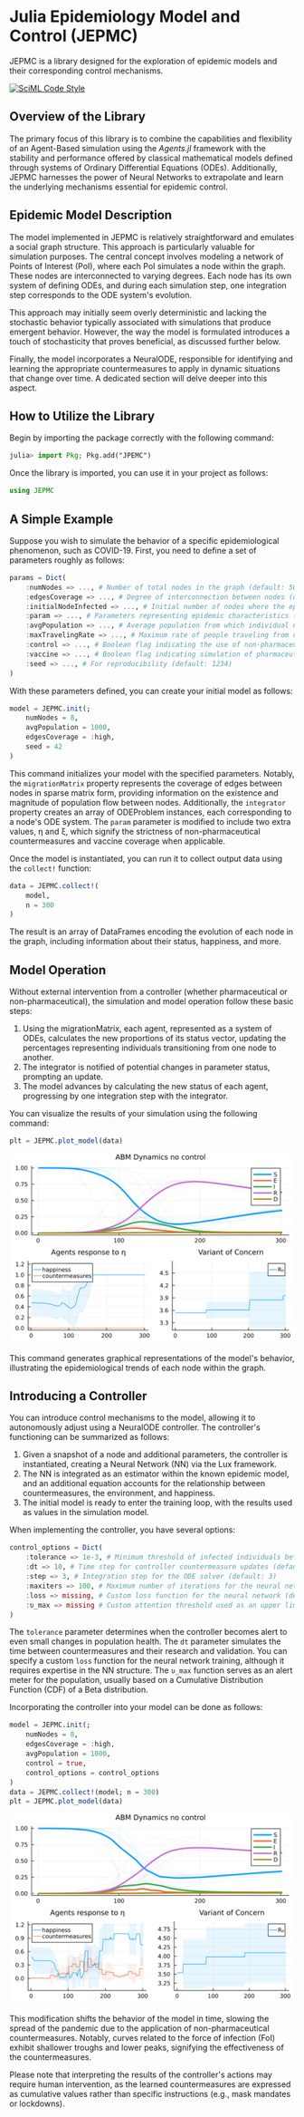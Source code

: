# Julia Epidemiology Model and Control (JEPMC)

JEPMC is a library designed for the exploration of epidemic models and their corresponding control mechanisms.

[![SciML Code Style](https://img.shields.io/static/v1?label=code%20style&message=SciML&color=9558b2&labelColor=389826)](https://github.com/SciML/SciMLStyle)

## Overview of the Library

The primary focus of this library is to combine the capabilities and flexibility of an Agent-Based simulation using the *Agents.jl* framework with the stability and performance offered by classical mathematical models defined through systems of Ordinary Differential Equations (ODEs). Additionally, JEPMC harnesses the power of Neural Networks to extrapolate and learn the underlying mechanisms essential for epidemic control.

## Epidemic Model Description

The model implemented in JEPMC is relatively straightforward and emulates a social graph structure. This approach is particularly valuable for simulation purposes. The central concept involves modeling a network of Points of Interest (PoI), where each PoI simulates a node within the graph. These nodes are interconnected to varying degrees. Each node has its own system of defining ODEs, and during each simulation step, one integration step corresponds to the ODE system's evolution.

This approach may initially seem overly deterministic and lacking the stochastic behavior typically associated with simulations that produce emergent behavior. However, the way the model is formulated introduces a touch of stochasticity that proves beneficial, as discussed further below.

Finally, the model incorporates a NeuralODE, responsible for identifying and learning the appropriate countermeasures to apply in dynamic situations that change over time. A dedicated section will delve deeper into this aspect.

## How to Utilize the Library

Begin by importing the package correctly with the following command:

```julia
julia> import Pkg; Pkg.add("JPEMC")
```

Once the library is imported, you can use it in your project as follows:

```julia
using JEPMC
```

## A Simple Example

Suppose you wish to simulate the behavior of a specific epidemiological phenomenon, such as COVID-19. First, you need to define a set of parameters roughly as follows:

```julia
params = Dict(
    :numNodes => ..., # Number of total nodes in the graph (default: 50)
    :edgesCoverage => ..., # Degree of interconnection between nodes (default: :high)
    :initialNodeInfected => ..., # Initial number of nodes where the epidemic starts (default: 1)
    :param => ..., # Parameters representing epidemic characteristics (default: [3.54, 1 / 14, 1 / 5, 1 / 280, 0.01])
    :avgPopulation => ..., # Average population from which individual node populations are generated (default: 10,000)
    :maxTravelingRate => ..., # Maximum rate of people traveling from one node to another (default: 0.001)
    :control => ..., # Boolean flag indicating the use of non-pharmaceutical control measures (default: false)
    :vaccine => ..., # Boolean flag indicating simulation of pharmaceutical control measures (default: false)
    :seed => ..., # For reproducibility (default: 1234)
)
```

With these parameters defined, you can create your initial model as follows:

```julia
model = JEPMC.init(;
    numNodes = 8,
    avgPopulation = 1000,
    edgesCoverage = :high,
    seed = 42
)
```

This command initializes your model with the specified parameters. Notably, the `migrationMatrix` property represents the coverage of edges between nodes in sparse matrix form, providing information on the existence and magnitude of population flow between nodes. Additionally, the `integrator` property creates an array of ODEProblem instances, each corresponding to a node's ODE system. The `param` parameter is modified to include two extra values, η and ξ, which signify the strictness of non-pharmaceutical countermeasures and vaccine coverage when applicable.

Once the model is instantiated, you can run it to collect output data using the `collect!` function:

```julia
data = JEPMC.collect!(
    model,
    n = 300
)
```

The result is an array of DataFrames encoding the evolution of each node in the graph, including information about their status, happiness, and more.

## Model Operation

Without external intervention from a controller (whether pharmaceutical or non-pharmaceutical), the simulation and model operation follow these basic steps:

1. Using the migrationMatrix, each agent, represented as a system of ODEs, calculates the new proportions of its status vector, updating the percentages representing individuals transitioning from one node to another.
2. The integrator is notified of potential changes in parameter status, prompting an update.
3. The model advances by calculating the new status of each agent, progressing by one integration step with the integrator.

You can visualize the results of your simulation using the following command:

```julia
plt = JEPMC.plot_model(data)
```

![Plot Without Intervention](https://github.com/DrStiev/JEPMC/blob/main/readmeimg/plot.svg?raw=true)

This command generates graphical representations of the model's behavior, illustrating the epidemiological trends of each node within the graph.

## Introducing a Controller

You can introduce control mechanisms to the model, allowing it to autonomously adjust using a NeuralODE controller. The controller's functioning can be summarized as follows:

1. Given a snapshot of a node and additional parameters, the controller is instantiated, creating a Neural Network (NN) via the Lux framework.
2. The NN is integrated as an estimator within the known epidemic model, and an additional equation accounts for the relationship between countermeasures, the environment, and happiness.
3. The initial model is ready to enter the training loop, with the results used as values in the simulation model.

When implementing the controller, you have several options:

```julia
control_options = Dict(
    :tolerance => 1e-3, # Minimum threshold of infected individuals before controller activation (default: 1e-3)
    :dt => 10, # Time step for controller countermeasure updates (default: 10)
    :step => 3, # Integration step for the ODE solver (default: 3)
    :maxiters => 100, # Maximum number of iterations for the neural network training loop (default: 100)
    :loss => missing, # Custom loss function for the neural network (default: missing)
    :υ_max => missing # Custom attention threshold used as an upper limit for controller countermeasures (default: missing)
)
```

The `tolerance` parameter determines when the controller becomes alert to even small changes in population health. The `dt` parameter simulates the time between countermeasures and their research and validation. You can specify a custom `loss` function for the neural network training, although it requires expertise in the NN structure. The `υ_max` function serves as an alert meter for the population, usually based on a Cumulative Distribution Function (CDF) of a Beta distribution.

Incorporating the controller into your model can be done as follows:

```julia
model = JEPMC.init(; 
    numNodes = 8,
    edgesCoverage = :high, 
    avgPopulation = 1000,
    control = true, 
    control_options = control_options
)
data = JEPMC.collect!(model; n = 300)
plt = JEPMC.plot_model(data)
```

![Non-Pharmaceutical Countermeasures Plot](https://github.com/DrStiev/JEPMC/blob/main/readmeimg/controlPlot.svg?raw=true)

This modification shifts the behavior of the model in time, slowing the spread of the pandemic due to the application of non-pharmaceutical countermeasures. Notably, curves related to the force of infection (FoI) exhibit shallower troughs and lower peaks, signifying the effectiveness of the countermeasures.

Please note that interpreting the results of the controller's actions may require human intervention, as the learned countermeasures are expressed as cumulative values rather than specific instructions (e.g., mask mandates or lockdowns).

